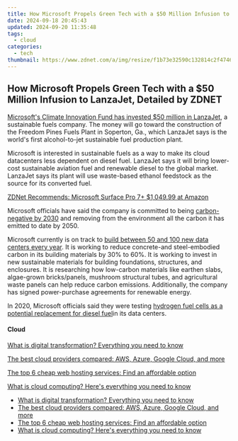 ```yaml
---
title: How Microsoft Propels Green Tech with a $50 Million Infusion to LanzaJet, Detailed by ZDNET
date: 2024-09-18 20:45:43
updated: 2024-09-20 11:35:48
tags:
  - cloud
categories:
  - tech
thumbnail: https://www.zdnet.com/a/img/resize/f1b73e32590c132814c2f474644e8ccb778490a8/2022/01/13/6fba24bf-2fd4-4038-a9b1-b9cee9a4c9e2/data-center.jpg?width=278&height=156&fit=crop&auto=webp
---
```


## How Microsoft Propels Green Tech with a $50 Million Infusion to LanzaJet, Detailed by ZDNET

[Microsoft's Climate Innovation Fund has invested $50 million in LanzaJet](https://www.lanzajet.com/lanzajet-secures-industry-leading-innovative-financing-with-microsoft-climate-innovation-fund-to-construct-the-worlds-first-commercial-alcohol-to-jet-sustainable-fuel-plant/), a sustainable fuels company. The money will go toward the construction of the Freedom Pines Fuels Plant in Soperton, Ga., which LanzaJet says is the world's first alcohol-to-jet sustainable fuel production plant.

Microsoft is interested in sustainable fuels as a way to make its cloud datacenters less dependent on diesel fuel. LanzaJet says it will bring lower-cost sustainable aviation fuel and renewable diesel to the global market. LanzaJet says its plant will use waste-based ethanol feedstock as the source for its converted fuel.   

[ZDNet Recommends: Microsoft Surface Pro 7+ $1,049.99 at Amazon](https://buy.geni.us/Proxy.ashx?TSID=368250&GR%5FURL=https%3A%2F%2Fwww.amazon.com%2Fdp%2FB08XZNH4GG%2Fref%3Dasc%5Fdf%5FB08XZNH4GG1724151600000%3Fcreative%3D395261%26creativeASIN%3DB08XZNH4GG%26linkCode%3Dasn%26tag%3Dzd-buy-button-20%26ascsubtag%3D%5F%5FCOM%5FCLICK%5FID%5F%5F%7Ccee83e57-f894-470a-b0df-3a75eaff6e77%7Cdtp&dtb=1)

Microsoft officials have said the company is committed to being [carbon-negative by 2030](https://www.zdnet.com/article/microsofts-ambitious-plan-to-remove-its-entire-carbon-footprint/) and removing from the environment all the carbon it has emitted to date by 2050\. 

Microsoft currently is on track to [build between 50 and 100 new data centers every year](https://www.zdnet.com/article/microsoft-were-on-pace-to-build-50-to-100-new-datacenters-each-year/). It is working to reduce concrete-and steel-embodied carbon in its building materials by 30% to 60%. It is working to invest in new sustainable materials for building foundations, structures, and enclosures. It is researching how low-carbon materials like earthen slabs, algae-grown bricks/panels, mushroom structural tubes, and agricultural waste panels can help reduce carbon emissions. Additionally, the company has signed power-purchase agreements for renewable energy. 

In 2020, Microsoft officials said they were testing [hydrogen fuel cells as a potential replacement for diesel fuel](https://www.zdnet.com/article/microsoft-is-testing-the-use-of-hydrogen-fuel-cells-in-lieu-of-diesel-for-its-azure-datacenter-servers/)in its data centers. 

#### Cloud

[​What is digital transformation? Everything you need to know](https://www.zdnet.com/article/what-is-digital-transformation-everything-you-need-to-know-about-how-technology-is-reshaping/ "​What is digital transformation? Everything you need to know")

[The best cloud providers compared: AWS, Azure, Google Cloud, and more](https://www.zdnet.com/article/the-top-cloud-providers-of-2021-aws-microsoft-azure-google-cloud-hybrid-saas/ "The best cloud providers compared: AWS, Azure, Google Cloud, and more")

[The top 6 cheap web hosting services: Find an affordable option](https://www.zdnet.com/article/best-cheap-web-hosting/ "The top 6 cheap web hosting services: Find an affordable option")

[What is cloud computing? Here's everything you need to know](https://www.zdnet.com/article/what-is-cloud-computing-everything-you-need-to-know-about-the-cloud/ "What is cloud computing? Here's everything you need to know")

* [​What is digital transformation? Everything you need to know](https://www.zdnet.com/article/what-is-digital-transformation-everything-you-need-to-know-about-how-technology-is-reshaping/ "​What is digital transformation? Everything you need to know")
* [The best cloud providers compared: AWS, Azure, Google Cloud, and more](https://www.zdnet.com/article/the-top-cloud-providers-of-2021-aws-microsoft-azure-google-cloud-hybrid-saas/ "The best cloud providers compared: AWS, Azure, Google Cloud, and more")
* [The top 6 cheap web hosting services: Find an affordable option](https://www.zdnet.com/article/best-cheap-web-hosting/ "The top 6 cheap web hosting services: Find an affordable option")
* [What is cloud computing? Here's everything you need to know](https://www.zdnet.com/article/what-is-cloud-computing-everything-you-need-to-know-about-the-cloud/ "What is cloud computing? Here's everything you need to know")

<ins class="adsbygoogle"
     style="display:block"
     data-ad-format="autorelaxed"
     data-ad-client="ca-pub-7571918770474297"
     data-ad-slot="1223367746"></ins>



<ins class="adsbygoogle"
     style="display:block"
     data-ad-client="ca-pub-7571918770474297"
     data-ad-slot="8358498916"
     data-ad-format="auto"
     data-full-width-responsive="true"></ins>

